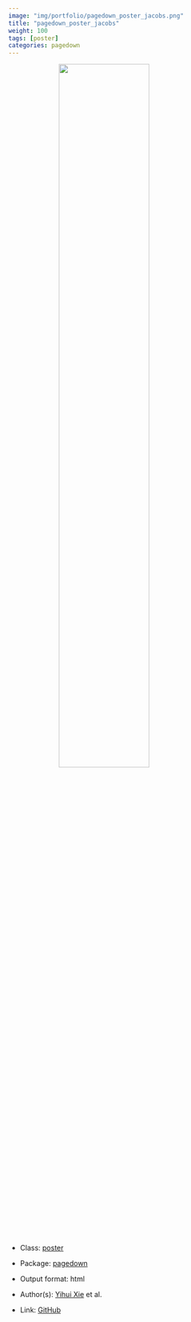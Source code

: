 ```yaml
---
image: "img/portfolio/pagedown_poster_jacobs.png"
title: "pagedown_poster_jacobs"
weight: 100
tags: [poster]
categories: pagedown
---
```




<!--more-->

<a href="../../img/portfolio/pagedown_poster_jacobs.png"><img class = "jf-image-shadow" src="../../img/portfolio/pagedown_poster_jacobs.png" style="display: block; margin: auto;" width="60%"></a>

- Class: [poster](../../tags/poster)
- Package: [pagedown](pagedown)
- Output format: html

- Author(s): [Yihui Xie](https://yihui.org/) et al.
- Link: [GitHub](https://github.com/rstudio/pagedown)


